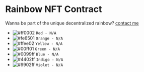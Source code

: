 # Rainbow NFT Contract

Wanna be part of the unique decentralized rainbow? [contact me](nachomazzara@gmail.com)

- ![#ff0002](https://placehold.it/15/ff0002/000000?text=+) `Red - N/A`
- ![#fe6501](https://placehold.it/15/fe6501/000000?text=+) `Orange - N/A`
- ![#ffee02](https://placehold.it/15/ffee02/000000?text=+) `Yellow - N/A`
- ![#00ff01](https://placehold.it/15/00ff01/000000?text=+) `Green - N/A`
- ![#0099ff](https://placehold.it/15/0099ff/000000?text=+) `Blue - N/A`
- ![#4402ff](https://placehold.it/15/4402ff/000000?text=+) `Indigo - N/A`
- ![#9902ff](https://placehold.it/15/9902ff/000000?text=+) `Violet - N/A`
